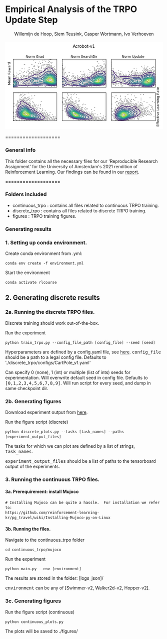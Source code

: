 # Empirical Analysis of the TRPO Update Step
<p align="center">
Willemijn de Hoop, Siem Teusink, Casper Wortmann, Ivo Verhoeven
<br><br>
<img src="./figures/Acrobot-v1_pair_plot.png"
     alt="A paired-plot for metrics in the Acrobot-v1 environment"
     style="float: center;" />
</p>
===================

### General info ###
This folder contains all the necessary files for our 'Reproducible Research Assignment' for the University of Amsterdam's 2021 rendition of Reinforcement Learning. Our findings can be found in our [report](./RL_Reproducible_Research_Assignment.pdf).


===================
### Folders included ###
- continuous_trpo            : contains all files related to continuous TRPO training.
- discrete_trpo              : contains all files related to discrete TRPO training.
- figures                    : TRPO training figures.


### Generating results ###

### 1. Setting up conda environment.
Create conda environment from .yml:
```
conda env create -f environment.yml
```

Start the environment
```
conda activate rlcourse
```

## 2. Generating discrete results
### 2a. Running the discrete TRPO files.
Discrete training should work out-of-the-box.

Run the experiment
```
python train_trpo.py --config_file_path [config_file] --seed [seed]
```

Hyperparameters are defined by a config.yaml file, see [here](./discrete_trpo/configs/).
<tt>config_file</tt> should be a path to a legal config file. Defaults to './discrete_trpo/configs/CartPole_v1.yaml'


Can specify 0 (none), 1 (int) or multiple (list of ints) seeds for experimentation. Will overwrite default seed in config file. Defaults to <tt>[0,1,2,3,4,5,6,7,8,9]</tt>. Will run script for every seed, and dump in same checkpoint dir.


### 2b. Generating figures
Download experiment output from [here](https://drive.google.com/drive/folders/11W_kSgnhGsb-wYE91O05mjjQhgdUO_rM?usp=sharing).

Run the figure script (discrete)
```
python discrete_plots.py --tasks [task_names] --paths [experiment_output_files]
```
The tasks for which we can plot are defined by a list of strings, <tt>task_names</tt>.

<tt>experiment_output_files</tt> should be a list of paths to the tensorboard output of the experiments.



### 3. Running the continuous TRPO files.

#### 3a. Prerequirement: install Mujoco
```
# Installing Mujoco can be quite a hassle.  For installation we refer to:
https://github.com/reinforcement-learning-kr/pg_travel/wiki/Installing-Mujoco-py-on-Linux

```
#### 3b. Running the files.
Navigate to the continuous_trpo folder
```
cd continuous_trpo/mujoco
```

Run the experiment
```
python main.py --env [environment]
```
The results are stored in the folder: [logs_json]/

<tt>environment</tt> can be any of [Swimmer-v2, Walker2d-v2, Hopper-v2].


### 3c. Generating figures
Run the figure script (continuous)
```
python continuous_plots.py 
```
The plots will be saved to ./figures/